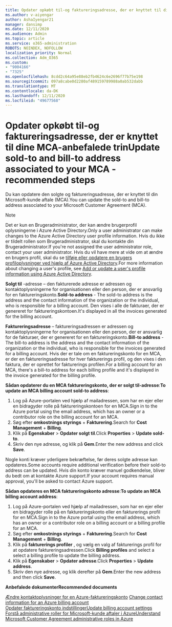```yaml
---
title: Opdater opkøbt til-og faktureringsadresse, der er knyttet til dine MCA-anbefalede trin
ms.author: v-aiyengar
author: AshaIyengar21
manager: dansimp
ms.date: 12/11/2020
ms.audience: Admin
ms.topic: article
ms.service: o365-administration
ROBOTS: NOINDEX, NOFOLLOW
localization_priority: Normal
ms.collection: Adm_O365
ms.custom:
- "9004166"
- "7325"
ms.openlocfilehash: 8cdd2c64a95e88eb2fb4624c6e2696f77b75e198
ms.sourcegitcommit: 097a8cabe0d2280af489159789988a0ab532dabb
ms.translationtype: MT
ms.contentlocale: da-DK
ms.lasthandoff: 12/11/2020
ms.locfileid: "49677568"
---
```

# <a name="update-sold-to-and-bill-to-address-associated-to-your-mca---recommended-steps"></a><span data-ttu-id="7e87e-102">Opdater opkøbt til-og faktureringsadresse, der er knyttet til dine MCA-anbefalede trin</span><span class="sxs-lookup"><span data-stu-id="7e87e-102">Update sold-to and bill-to address associated to your MCA - recommended steps</span></span>

<span data-ttu-id="7e87e-103">Du kan opdatere den solgte og faktureringsadresse, der er knyttet til din Microsoft-kunde aftale (MCA).</span><span class="sxs-lookup"><span data-stu-id="7e87e-103">You can update the sold-to and bill-to address associated to your Microsoft Customer Agreement (MCA).</span></span> 

> [!NOTE]
> <span data-ttu-id="7e87e-104">Det er kun en Brugeradministrator, der kan ændre brugerprofil oplysningerne i Azure Active Directory.</span><span class="sxs-lookup"><span data-stu-id="7e87e-104">Only a user administrator can make changes to the Azure Active Directory user profile information.</span></span> <span data-ttu-id="7e87e-105">Hvis du ikke er tildelt rollen som Brugeradministrator, skal du kontakte din Brugeradministrator.</span><span class="sxs-lookup"><span data-stu-id="7e87e-105">If you're not assigned the user administrator role, contact your user administrator.</span></span> <span data-ttu-id="7e87e-106">Hvis du vil have mere at vide om at ændre en brugers profil, skal du se [tilføje eller opdatere en brugers profiloplysninger ved hjælp af Azure Active Directory](https://docs.microsoft.com/azure/active-directory/fundamentals/active-directory-users-profile-azure-portal).</span><span class="sxs-lookup"><span data-stu-id="7e87e-106">For more information about changing a user's profile, see [Add or update a user's profile information using Azure Active Directory](https://docs.microsoft.com/azure/active-directory/fundamentals/active-directory-users-profile-azure-portal).</span></span>

<span data-ttu-id="7e87e-107">**Solgt til** -adresse – den fakturerede adresse er adressen og kontaktoplysningerne for organisationen eller den person, der er ansvarlig for en faktureringskonto.</span><span class="sxs-lookup"><span data-stu-id="7e87e-107">**Sold-to address** - The sold-to address is the address and the contact information of the organization or the individual, who is responsible for a billing account.</span></span> <span data-ttu-id="7e87e-108">Den vises i alle de fakturaer, der er genereret for faktureringskontoen.</span><span class="sxs-lookup"><span data-stu-id="7e87e-108">It's displayed in all the invoices generated for the billing account.</span></span>

<span data-ttu-id="7e87e-109">**Faktureringsadresse** – faktureringsadressen er adressen og kontaktoplysningerne for organisationen eller den person, der er ansvarlig for de fakturaer, der er genereret for en faktureringskonto.</span><span class="sxs-lookup"><span data-stu-id="7e87e-109">**Bill-to address** - The bill-to address is the address and the contact information of the organization or the individual, who is responsible for the invoices generated for a billing account.</span></span> <span data-ttu-id="7e87e-110">Hvis der er tale om en faktureringskonto for en MCA, er der en faktureringsadresse for hver fakturerings profil, og den vises i den faktura, der er oprettet for fakturerings profilen.</span><span class="sxs-lookup"><span data-stu-id="7e87e-110">For a billing account for an MCA, there's a bill-to address for each billing profile and it's displayed in the invoice generated for the billing profile.</span></span>

<span data-ttu-id="7e87e-111">**Sådan opdaterer du en MCA faktureringskonto, der er solgt til-adresse**:</span><span class="sxs-lookup"><span data-stu-id="7e87e-111">**To update an MCA billing account sold-to address**:</span></span>

1. <span data-ttu-id="7e87e-112">Log på Azure-portalen ved hjælp af mailadressen, som har en ejer eller en bidragyder rolle på faktureringskontoen for en MCA.</span><span class="sxs-lookup"><span data-stu-id="7e87e-112">Sign in to the Azure portal using the email address, which has an owner or a contributor role on the billing account for an MCA.</span></span>
1. <span data-ttu-id="7e87e-113">Søg efter **omkostnings styrings**  +  **Fakturering**.</span><span class="sxs-lookup"><span data-stu-id="7e87e-113">Search for **Cost Management** + **Billing**.</span></span>
1. <span data-ttu-id="7e87e-114">Klik på **Egenskaber**  >  **Opdater solgt til**.</span><span class="sxs-lookup"><span data-stu-id="7e87e-114">Click **Properties** > **Update sold-to**.</span></span>
1. <span data-ttu-id="7e87e-115">Skriv den nye adresse, og klik på **Gem**.</span><span class="sxs-lookup"><span data-stu-id="7e87e-115">Enter the new address and click **Save**.</span></span>

<span data-ttu-id="7e87e-116">Nogle konti kræver yderligere bekræftelse, før deres solgte adresse kan opdateres.</span><span class="sxs-lookup"><span data-stu-id="7e87e-116">Some accounts require additional verification before their sold-to address can be updated.</span></span> <span data-ttu-id="7e87e-117">Hvis din konto kræver manuel godkendelse, bliver du bedt om at kontakte Azure support.</span><span class="sxs-lookup"><span data-stu-id="7e87e-117">If your account requires manual approval, you'll be asked to contact Azure support.</span></span>

<span data-ttu-id="7e87e-118">**Sådan opdateres en MCA faktureringskonto adresse**:</span><span class="sxs-lookup"><span data-stu-id="7e87e-118">**To update an MCA billing account address**:</span></span> 

1. <span data-ttu-id="7e87e-119">Log på Azure-portalen ved hjælp af mailadressen, som har en ejer eller en bidragyder rolle på en faktureringskonto eller en fakturerings profil for en MCA.</span><span class="sxs-lookup"><span data-stu-id="7e87e-119">Sign in to the Azure portal using the email address, which has an owner or a contributor role on a billing account or a billing profile for an MCA.</span></span>
1. <span data-ttu-id="7e87e-120">Søg efter **omkostnings styrings**  +  **Fakturering**.</span><span class="sxs-lookup"><span data-stu-id="7e87e-120">Search for **Cost Management** + **Billing**.</span></span>
1. <span data-ttu-id="7e87e-121">Klik på **fakturerings profiler** , og vælg en valg af fakturerings profil for at opdatere faktureringsadressen.</span><span class="sxs-lookup"><span data-stu-id="7e87e-121">Click **Billing profiles** and select a select a billing profile to update the billing address.</span></span>
1. <span data-ttu-id="7e87e-122">Klik på **Egenskaber**  >  **Opdater adresse**.</span><span class="sxs-lookup"><span data-stu-id="7e87e-122">Click **Properties** > **Update address**.</span></span>
1. <span data-ttu-id="7e87e-123">Skriv den nye adresse, og klik derefter på **Gem**.</span><span class="sxs-lookup"><span data-stu-id="7e87e-123">Enter the new address and then click **Save**.</span></span>

<span data-ttu-id="7e87e-124">**Anbefalede dokumenter**</span><span class="sxs-lookup"><span data-stu-id="7e87e-124">**Recommended documents**</span></span>

<span data-ttu-id="7e87e-125">[Ændre kontaktoplysninger for en Azure-faktureringskonto](https://docs.microsoft.com/azure/cost-management-billing/manage/change-azure-account-profile) </span><span class="sxs-lookup"><span data-stu-id="7e87e-125">[Change contact information for an Azure billing account](https://docs.microsoft.com/azure/cost-management-billing/manage/change-azure-account-profile) </span></span>  
[<span data-ttu-id="7e87e-126">Opdater faktureringskonto indstillinger</span><span class="sxs-lookup"><span data-stu-id="7e87e-126">Update billing account settings</span></span>](https://docs.microsoft.com/microsoft-store/update-microsoft-store-for-business-account-settings)  
[<span data-ttu-id="7e87e-127">Forstå administrative roller for Microsoft-kunde aftaler i Azure</span><span class="sxs-lookup"><span data-stu-id="7e87e-127">Understand Microsoft Customer Agreement administrative roles in Azure</span></span>](https://docs.microsoft.com/azure/cost-management-billing/manage/understand-mca-roles)